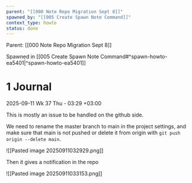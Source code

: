 ```yaml
---
parent: "[[000 Note Repo Migration Sept 8]]"
spawned_by: "[[005 Create Spawn Note Command]]"
context_type: howto
status: done
---
```


Parent: [[000 Note Repo Migration Sept 8]]

Spawned in [[005 Create Spawn Note Command#^spawn-howto-ea5401|^spawn-howto-ea5401]]

# 1 Journal

2025-09-11 Wk 37 Thu - 03:29 +03:00

This is mostly an issue to be handled on the github side.

We need to rename the master branch to main in the project settings, and make sure that main is not pushed or delete it from origin with `git push origin --delete main`.

![[Pasted image 20250911032929.png]]

Then it gives a notification in the repo

![[Pasted image 20250911033153.png]]

